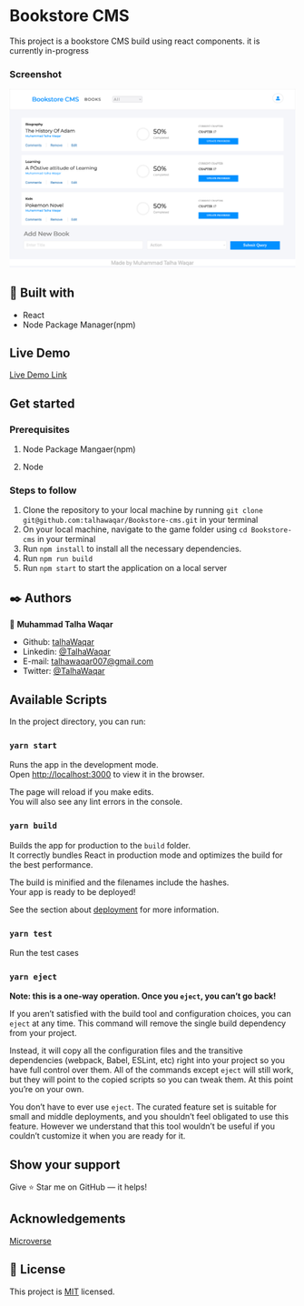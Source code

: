 # Bookstore CMS

This project is a bookstore CMS build using react components. it is currently in-progress

### Screenshot

![](./public/Screenshot.png)

## 🔧 Built with

- React
- Node Package Manager(npm)

## Live Demo

[Live Demo Link](https://alfabookstore-cms.herokuapp.com/)

## Get started

### Prerequisites

1. Node Package Mangaer(npm)

1. Node

### Steps to follow

1. Clone the repository to your local machine by running `git clone git@github.com:talhawaqar/Bookstore-cms.git` in your terminal
2. On your local machine, navigate to the game folder using `cd Bookstore-cms` in your terminal
3. Run `npm install` to install all the necessary dependencies.
4. Run `npm run build`
5. Run `npm start` to start the application on a local server

## ✒️ Authors

👤 **Muhammad Talha Waqar**

- Github: [talhaWaqar](https://github.com/talhawaqar)
- Linkedin: [@TalhaWaqar](https://www.linkedin.com/in/talhawaqar/)
- E-mail: <a href="mailto:talhawaqar007@gmail.com?subject=Hello Talha!">talhawaqar007@gmail.com</a>
- Twitter: [@TalhaWaqar](https://twitter.com/MuhammadTalhaW4)

## Available Scripts

In the project directory, you can run:

### `yarn start`

Runs the app in the development mode.\
Open [http://localhost:3000](http://localhost:3000) to view it in the browser.

The page will reload if you make edits.\
You will also see any lint errors in the console.

### `yarn build`

Builds the app for production to the `build` folder.\
It correctly bundles React in production mode and optimizes the build for the best performance.

The build is minified and the filenames include the hashes.\
Your app is ready to be deployed!

See the section about [deployment](https://facebook.github.io/create-react-app/docs/deployment) for more information.

### `yarn test`

Run the test cases

### `yarn eject`

**Note: this is a one-way operation. Once you `eject`, you can’t go back!**

If you aren’t satisfied with the build tool and configuration choices, you can `eject` at any time. This command will remove the single build dependency from your project.

Instead, it will copy all the configuration files and the transitive dependencies (webpack, Babel, ESLint, etc) right into your project so you have full control over them. All of the commands except `eject` will still work, but they will point to the copied scripts so you can tweak them. At this point you’re on your own.

You don’t have to ever use `eject`. The curated feature set is suitable for small and middle deployments, and you shouldn’t feel obligated to use this feature. However we understand that this tool wouldn’t be useful if you couldn’t customize it when you are ready for it.

## Show your support

Give ⭐ Star me on GitHub — it helps!

## Acknowledgements

[Microverse](https:www.microverse.org)

## 📝 License

This project is [MIT](lic.url) licensed.
